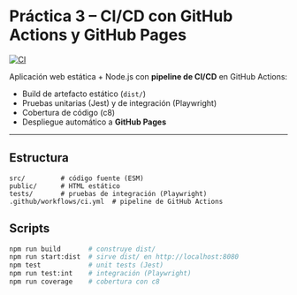 # Práctica 3 – CI/CD con GitHub Actions y GitHub Pages

[![CI](https://github.com/andymariano551-cloud/Pr-ctica-3/actions/workflows/ci.yml/badge.svg)](https://github.com/andymariano551-cloud/Pr-ctica-3/actions/workflows/ci.yml)

Aplicación web estática + Node.js con **pipeline de CI/CD** en GitHub Actions:
- Build de artefacto estático (`dist/`)
- Pruebas unitarias (Jest) y de integración (Playwright)
- Cobertura de código (c8)
- Despliegue automático a **GitHub Pages**
---
## Estructura
```
src/         # código fuente (ESM)
public/      # HTML estático
tests/       # pruebas de integración (Playwright)
.github/workflows/ci.yml  # pipeline de GitHub Actions
```
## Scripts
```bash
npm run build       # construye dist/
npm run start:dist  # sirve dist/ en http://localhost:8080
npm test            # unit tests (Jest)
npm run test:int    # integración (Playwright)
npm run coverage    # cobertura con c8
```


